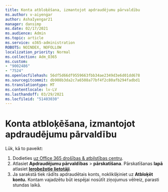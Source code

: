 ```yaml
---
title: Konta atbloķēšana, izmantojot apdraudējumu pārvaldību
ms.author: v-aiyengar
author: AshaIyengar21
manager: dansimp
ms.date: 02/17/2021
ms.audience: Admin
ms.topic: article
ms.service: o365-administration
ROBOTS: NOINDEX, NOFOLLOW
localization_priority: Normal
ms.collection: Adm_O365
ms.custom:
- "9002486"
- "7524"
ms.openlocfilehash: 56df5d66df9559663fbb34ae2349d3e6d01dd678
ms.sourcegitcommit: db908b3da2c7a6508a77bf4f2c80afb294fadbd1
ms.translationtype: MT
ms.contentlocale: lv-LV
ms.lasthandoff: 03/29/2021
ms.locfileid: "51403030"
---
```

# <a name="unblock-an-account-by-using-threat-management"></a>Konta atbloķēšana, izmantojot apdraudējumu pārvaldību

Lūk, kā to paveikt: 

1. Dodieties [uz Office 365 drošības & atbilstības centru](https://go.microsoft.com/fwlink/p/?linkid=2077143).
1. Atlasiet **Apdraudējumu pārvaldības**  >  **pārskatīšana**. Pārskatīšanas **lapā** atlasiet **[Ierobežotie lietotāji](https://go.microsoft.com/fwlink/?linkid=2103514)**.
1. Ja sarakstā tiek rādīts apdraudētais konts, noklikšķiniet uz **Atbloķēt kontu.** Kontam vajadzētu būt iespējai nosūtīt ziņojumus vēlreiz, parasti stundas laikā.